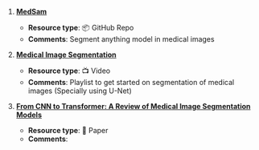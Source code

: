 1. [**MedSam**](https://github.com/bowang-lab/MedSAM)
	- **Resource type**:  📦 GitHub Repo
	- **Comments**: Segment anything model in medical images

3. [**Medical Image Segmentation**](https://www.youtube.com/playlist?list=PLHYn9gDxQOpiRj0EW7KTKHv5fXdTT4dwx)
	- **Resource type**:  📺 Video
	- **Comments**: Playlist to get started on segmentation of medical images (Specially using U-Net)
4. [**From CNN to Transformer: A Review of Medical Image Segmentation Models**](https://arxiv.org/pdf/2308.05305.pdf#:~:text=Several%20deep%20learning%20models%20have,%2C%20TransUNet%20and%20Swin%2DUnet.&text=U%2DNet%20is%20one%20of,medical%20image%20seg%2D%20mentation%20models.)
	- **Resource type**: 🔬 Paper
	- **Comments**: 